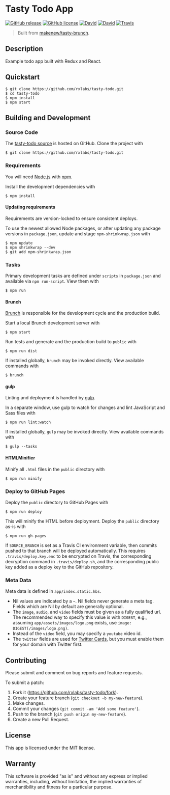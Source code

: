 # Tasty Todo App

[![GitHub release](https://img.shields.io/github/release/rxlabs/tasty-todo.svg)](https://github.com/rxlabs/tasty-todo/releases)
[![GitHub license](https://img.shields.io/github/license/rxlabs/tasty-todo.svg)](./LICENSE.txt)
[![David](https://img.shields.io/david/rxlabs/tasty-todo.svg)](https://david-dm.org/rxlabs/tasty-todo)
[![David](https://img.shields.io/david/dev/rxlabs/tasty-todo.svg)](https://david-dm.org/rxlabs/tasty-todo#info=devDependencies)
[![Travis](https://img.shields.io/travis/rxlabs/tasty-todo.svg)](https://travis-ci.org/rxlabs/tasty-todo)

> Built from [makenew/tasty-brunch](https://github.com/makenew/tasty-brunch).

## Description

Example todo app built with Redux and React.

## Quickstart

```
$ git clone https://github.com/rxlabs/tasty-todo.git
$ cd tasty-todo
$ npm install
$ npm start
```

## Building and Development

### Source Code

The [tasty-todo source] is hosted on GitHub.
Clone the project with

```
$ git clone https://github.com/rxlabs/tasty-todo.git
```

[tasty-todo source]: https://github.com/rxlabs/tasty-todo

### Requirements

You will need [Node.js] with [npm].

Install the development dependencies with

```
$ npm install
```

[Node.js]: https://nodejs.org/
[npm]: https://www.npmjs.com/

#### Updating requirements

Requirements are version-locked to ensure consistent deploys.

To use the newest allowed Node packages,
or after updating any package versions in `package.json`,
update and stage `npm-shrinkwrap.json` with

```
$ npm update
$ npm shrinkwrap --dev
$ git add npm-shrinkwrap.json
```

### Tasks

Primary development tasks are defined under `scripts` in `package.json`
and available via `npm run-script`.
View them with

```
$ npm run
```

#### Brunch

[Brunch] is responsible for the development cycle
and the production build.

Start a local Brunch development server with

```
$ npm start
```

Run tests and generate and the production build to `public` with

```
$ npm run dist
```

If installed globally, `brunch` may be invoked directly.
View available commands with

```
$ brunch
```

#### gulp

Linting and deployment is handled by [gulp].

In a separate window, use gulp to watch for changes
and lint JavaScript and Sass files with

```
$ npm run lint:watch
```

If installed globally, `gulp` may be invoked directly.
View available commands with

```
$ gulp --tasks
```

[Brunch]: http://brunch.io/
[gulp]: http://gulpjs.com/

#### HTMLMinifier

Minify all `.html` files in the `public` directory with

```
$ npm run minify
```

### Deploy to GitHub Pages

Deploy the `public` directory to GitHub Pages with

```
$ npm run deploy
```

This will minify the HTML before deployment.
Deploy the `public` directory as-is with

```
$ npm run gh-pages
```

If `SOURCE_BRANCH` is set as a Travis CI environment variable,
then commits pushed to that branch will be deployed automatically.
This requires `.travis/deploy.key.enc` to be encrypted on Travis,
the corresponding decryption command in `.travis/deploy.sh`, and
the corresponding public key added as a deploy key to the GitHub repository.

### Meta Data

Meta data is defined in `app/index.static.hbs`.

- Nil values are indicated by a `~`.
  Nil fields never generate a meta tag.
  Fields which are Nil by default are generally optional.
- The `image`, `audio`, and `video` fields must be given
  as a fully qualified url.
  The recommended way to specify this value is with `DIGEST`, e.g.,
  assuming `app/assets/images/logo.png` exists,
  use `image: DIGEST(/images/logo.png)`.
- Instead of the `video` field, you may specify a `youtube` video id.
- The `twitter` fields are used for [Twitter Cards], but you must
  enable them for your domain with Twitter first.

[Twitter Cards]: https://dev.twitter.com/cards/

## Contributing

Please submit and comment on bug reports and feature requests.

To submit a patch:

1. Fork it (https://github.com/rxlabs/tasty-todo/fork).
2. Create your feature branch (`git checkout -b my-new-feature`).
3. Make changes.
4. Commit your changes (`git commit -am 'Add some feature'`).
5. Push to the branch (`git push origin my-new-feature`).
6. Create a new Pull Request.

## License

This app is licensed under the MIT license.

## Warranty

This software is provided "as is" and without any express or
implied warranties, including, without limitation, the implied
warranties of merchantibility and fitness for a particular
purpose.
